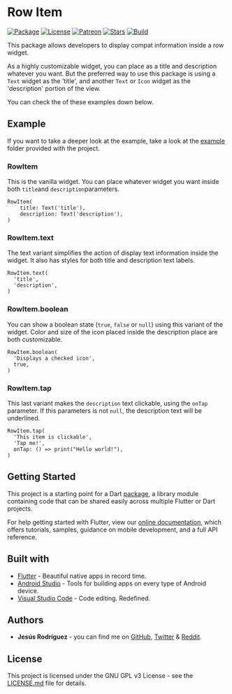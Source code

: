 # Row Item

[![Package](https://img.shields.io/pub/v/row_item.svg?style=for-the-badge)](https://pub.dartlang.org/packages/row_item)
[![License](https://img.shields.io/github/license/jesusrp98/row_item.svg?style=for-the-badge)](https://www.gnu.org/licenses/gpl-3.0.en.html)
[![Patreon](https://img.shields.io/badge/Support-Patreon-orange.svg?style=for-the-badge)](https://www.patreon.com/jesusrp98)
[![Stars](https://img.shields.io/github/stars/jesusrp98/row_item.svg?style=for-the-badge)](https://github.com/jesusrp98/row_item/stargazers)
[![Build](https://img.shields.io/github/workflow/status/jesusrp98/row_item/flutter_ci?style=for-the-badge)](https://github.com/jesusrp98/row_item/actions)

This package allows developers to display compat information inside a row widget.

As a highly customizable widget, you can place as a title and description whatever you want. But the preferred way to use this package is using a `Text` widget as the 'title', and another `Text` or `Icon` widget as the 'description' portion of the view.

You can check the of these examples down below.

## Example

If you want to take a deeper look at the example, take a look at the [example](https://github.com/jesusrp98/row_item/tree/master/example) folder provided with the project.

### RowItem

This is the vanilla widget. You can place whatever widget you want inside both `title`and `description`parameters.

```
RowItem(
    title: Text('title'),
    description: Text('description'),
)
```

### RowItem.text

The text variant simplifies the action of display text information inside the widget. It also has styles for both title and description text labels.

```
RowItem.text(
  'title',
  'description',
)
```

### RowItem.boolean

You can show a boolean state (`true`, `false` or `null`) using this variant of the widget. Color and size of the icon placed inside the description place are both customizable.

```
RowItem.boolean(
  'Displays a checked icon',
  true,
)
```

### RowItem.tap

This last variant makes the `description` text clickable, using the `onTap` parameter. If this parameters is not `null`, the description text will be underlined.

```
RowItem.tap(
  'This item is clickable',
  'Tap me!',
  onTap: () => print("Hello world!"),
)
```

## Getting Started

This project is a starting point for a Dart [package](https://flutter.io/developing-packages/), a library module containing code that can be shared easily across multiple Flutter or Dart projects.

For help getting started with Flutter, view our [online documentation](https://flutter.io/docs), which offers tutorials, samples, guidance on mobile development, and a full API reference.

## Built with

- [Flutter](https://flutter.dev/) - Beautiful native apps in record time.
- [Android Studio](https://developer.android.com/studio/index.html/) - Tools for building apps on every type of Android device.
- [Visual Studio Code](https://code.visualstudio.com/) - Code editing. Redefined.

## Authors

- **Jesús Rodríguez** - you can find me on [GitHub](https://github.com/jesusrp98), [Twitter](https://twitter.com/jesusrp98) & [Reddit](https://www.reddit.com/user/jesusrp98).

## License

This project is licensed under the GNU GPL v3 License - see the [LICENSE.md](LICENSE.md) file for details.
